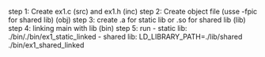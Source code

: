 step 1: Create ex1.c (src) and ex1.h (inc)
step 2: Create object file (usse -fpic for shared lib) (obj)
step 3: create .a for static lib or .so for shared lib (lib)
step 4: linking main with lib (bin)
step 5: run
    - static lib: ./bin/./bin/ex1_static_linked
    - shared lib: LD_LIBRARY_PATH=./lib/shared  ./bin/ex1_shared_linked